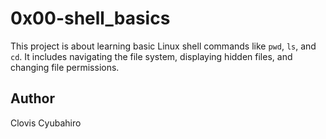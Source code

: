 # 0x00-shell_basics

This project is about learning basic Linux shell commands like `pwd`, `ls`, and `cd`.
It includes navigating the file system, displaying hidden files, and changing file permissions.

## Author
Clovis Cyubahiro
